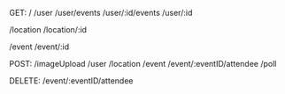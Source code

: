 
GET:
/
/user
/user/events
/user/:id/events
/user/:id

/location
/location/:id

/event
/event/:id


POST:
/imageUpload
/user
/location
/event
/event/:eventID/attendee
/poll

DELETE:
/event/:eventID/attendee
